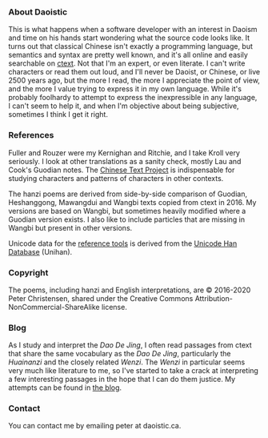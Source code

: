 ### About Daoistic

This is what happens
when a software developer
with an interest in Daoism
and time on his hands
start wondering
what the source code looks like.
It turns out that classical Chinese
isn't exactly a programming language,
but semantics and syntax
are pretty well known,
and it's all online
and easily searchable
on [ctext](https://ctext.org "Chinese Text Project").
Not that I'm an expert,
or even literate.
I can't write characters
or read them out loud,
and I'll never be Daoist,
or Chinese,
or live 2500 years ago,
but the more I read,
the more I appreciate the point of view,
and the more I value
trying to express it
in my own language.
While it's probably foolhardy
to attempt to express the inexpressible
in any language,
I can't seem to help it,
and when I'm objective about being subjective,
sometimes I think I get it right.

### References

Fuller and Rouzer were my Kernighan and Ritchie,
and I take Kroll very seriously.
I look at other translations
as a sanity check,
mostly Lau and Cook's Guodian notes.
The [Chinese Text Project](https://ctext.org "ctext")
is indispensable
for studying characters
and patterns of characters
in other contexts.

The hanzi poems are derived from
side-by-side comparison
of Guodian,
Heshanggong,
Mawangdui
and Wangbi
texts
copied from ctext
in 2016.
My versions are based on Wangbi,
but sometimes heavily modified
where a Guodian version exists.
I also like to include particles
that are missing in Wangbi
but present in other versions.

Unicode data for the
[reference tools](https://daoistic.ca/unihan/dump "Unihan reference tools")
is derived from the
[Unicode Han Database](https://www.unicode.org/reports/tr38/ "tr38") (Unihan).

### Copyright

The poems,
including hanzi and English interpretations,
are © 2016-2020 Peter Christensen,
shared under the
Creative Commons Attribution-NonCommercial-ShareAlike license.

### Blog

As I study and interpret the _Dao De Jing_,
I often read passages from ctext
that share the same vocabulary as the _Dao De Jing_,
particularly the _Huainanzi_
and the closely related _Wenzi_.
The _Wenzi_ in particular seems
very much like literature to me,
so I've started to take a crack at interpreting a few
interesting passages
in the hope that I can do them justice.
My attempts can be found in
[the blog](/blog "Blogging the unbloggable").

### Contact

You can contact me by emailing peter at daoistic.ca.
